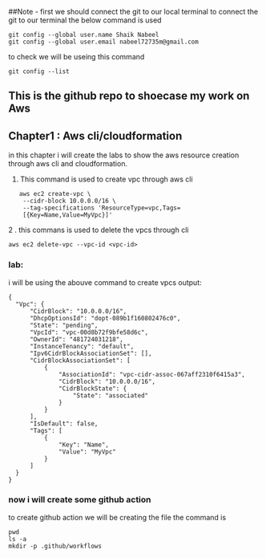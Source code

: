 ##Note - first we should connect the git to our local terminal
 to connect the git to our terminal the below command is used
 ```
 git config --global user.name Shaik Nabeel
git config --global user.email nabeel72735m@gmail.com
```
to check we will be useing this command
```
git config --list

```


## This is the github repo to shoecase my work on Aws
## Chapter1 : Aws cli/cloudformation
 
 in this chapter i will create the labs to show the aws
 resource creation through aws cli and cloudformation.

1. This command is used to create vpc through aws cli
```
   aws ec2 create-vpc \
    --cidr-block 10.0.0.0/16 \
    --tag-specifications 'ResourceType=vpc,Tags=
    [{Key=Name,Value=MyVpc}]'
``` 
2 . this commans is used to delete the vpcs through cli
```
aws ec2 delete-vpc --vpc-id <vpc-id>
```
  ### lab:

  i will be using the abouve command to create vpcs
  output:
  ```
  {
    "Vpc": {
        "CidrBlock": "10.0.0.0/16",
        "DhcpOptionsId": "dopt-089b1f160802476c0",
        "State": "pending",
        "VpcId": "vpc-00d8b72f9bfe58d6c",
        "OwnerId": "481724031218",
        "InstanceTenancy": "default",
        "Ipv6CidrBlockAssociationSet": [],
        "CidrBlockAssociationSet": [
            {
                "AssociationId": "vpc-cidr-assoc-067aff2310f6415a3",
                "CidrBlock": "10.0.0.0/16",
                "CidrBlockState": {
                    "State": "associated"
                }
            }
        ],
        "IsDefault": false,
        "Tags": [
            {
                "Key": "Name",
                "Value": "MyVpc"
            }
        ]
    }
}

```


### now i will create some github action
to create github action we will be creating the file
the command is 

```
pwd 
ls -a 
mkdir -p .github/workflows

```